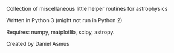 Collection of miscellaneous little helper routines for astrophysics

Written in Python 3 (might not run in Python 2)

Requires: numpy, matplotlib, scipy, astropy.

Created by Daniel Asmus


